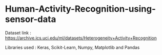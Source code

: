 # Human-Activity-Recognition-using-sensor-data

Dataset link :
https://archive.ics.uci.edu/ml/datasets/Heterogeneity+Activity+Recognition

Libraries used :
Keras, Scikit-Learn, Numpy, Matplotlib and Pandas
